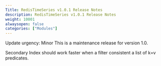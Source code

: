 ```yaml
---
Title: RedisTimeSeries v1.0.1 Release Notes
description: RedisTimeSeries v1.0.1 Release Notes
weight: 10001
alwaysopen: false
categories: ["Modules"]
---
```

Update urgency: Minor
This is a maintenance release for version 1.0.

Secondary Index should work faster when a filter consistent a list of k=v predicates.